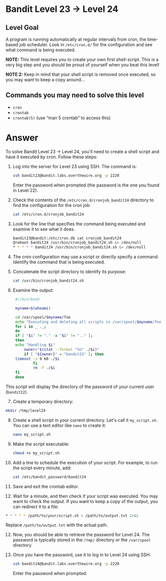 # Bandit Level 23 → Level 24

## Level Goal

A program is running automatically at regular intervals from cron, the time-based job scheduler. Look in `/etc/cron.d/` for the configuration and see what command is being executed.

**NOTE:** This level requires you to create your own first shell-script. This is a very big step and you should be proud of yourself when you beat this level!

**NOTE 2:** Keep in mind that your shell script is removed once executed, so you may want to keep a copy around…

## Commands you may need to solve this level

- `cron`
- `crontab`
- `crontab(5)` (use “man 5 crontab” to access this)

# Answer

To solve Bandit Level 23 → Level 24, you'll need to create a shell script and have it executed by cron. Follow these steps:

1. Log into the server for Level 23 using SSH. The command is:

   ```bash
   ssh bandit23@bandit.labs.overthewire.org -p 2220
   ```

   Enter the password when prompted (the password is the one you found in Level 22).

2. Check the contents of the `/etc/cron.d/cronjob_bandit24` directory to find the configuration for the cron job:

   ```bash
   cat /etc/cron.d/cronjob_bandit24
   ```

3. Look for the line that specifies the command being executed and examine it to see what it does.

   ```bash
   bandit23@bandit:/etc/cron.d$ cat cronjob_bandit24
   @reboot bandit24 /usr/bin/cronjob_bandit24.sh &> /dev/null
   * * * * * bandit24 /usr/bin/cronjob_bandit24.sh &> /dev/null
   ```

4. The cron configuration may use a script or directly specify a command. Identify the command that is being executed.

5. Concatenate the script directory to identify its purpose:

   ```bash
   cat /usr/bin/cronjob_bandit24.sh

   ```

6. Examine the output:

   ```bash
    #!/bin/bash

    myname=$(whoami)

    cd /var/spool/$myname/foo
    echo "Executing and deleting all scripts in /var/spool/$myname/foo:"
    for i in _ ._;
    do
    if [ "$i" != "." -a "$i" != ".." ];
    then
    echo "Handling $i"
        owner="$(stat --format "%U" ./$i)"
        if [ "${owner}" = "bandit23" ]; then
    timeout -s 9 60 ./$i
            fi
            rm -f ./$i
    fi
    done
   ```

This script will display the directory of the password of your current user (`bandit22`).

7. Create a temporary directory:

```bash
mkdir /tmp/level24
```

8. Create a shell script in your current directory. Let's call it `my_script.sh`. You can use a text editor like `nano` to create it:

   ```bash
   nano my_script.sh
   ```

9. Make the script executable:

   ```bash
   chmod +x my_script.sh
   ```

10. Add a line to schedule the execution of your script. For example, to run the script every minute, add:

    ```bash
    cat /etc/bandit_password/bandit24
    ```

11. Save and exit the crontab editor.

12. Wait for a minute, and then check if your script was executed. You may want to check the output. If you want to keep a copy of the output, you can redirect it to a file:

```bash
* * * * * /path/to/your/script.sh > /path/to/output.txt 2>&1
```

Replace `/path/to/output.txt` with the actual path.

12. Now, you should be able to retrieve the password for Level 24. The password is typically stored in the `/tmp/` directory or the `/var/spool` directory.

13. Once you have the password, use it to log in to Level 24 using SSH:

    ```bash
    ssh bandit24@bandit.labs.overthewire.org -p 2220
    ```

    Enter the password when prompted.
